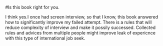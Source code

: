 #Is this book right for you.

I think yes.I once had screen interview, so that I know, this book answered how to significantly improve my failed attempt. 
There is a rules that will reduce complexity of interview and make it possily successed.
Collected rules and advices from multiple people might improve leak of expericnce with this type of international job seek.
